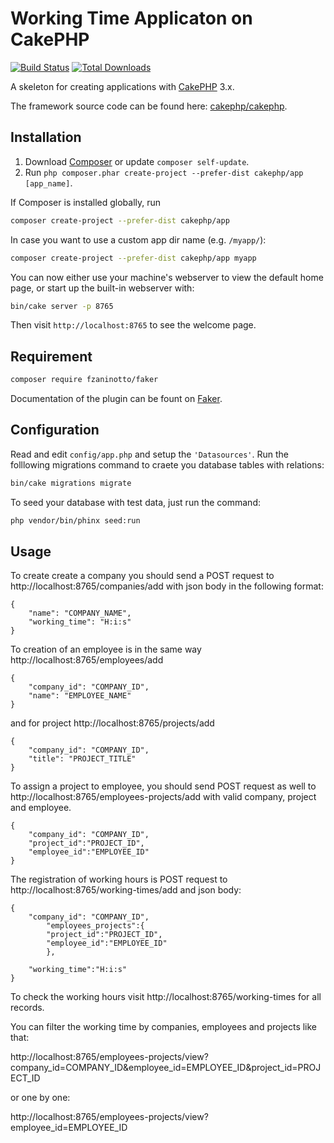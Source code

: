 # Working Time Applicaton on CakePHP

[![Build Status](https://img.shields.io/travis/cakephp/app/master.svg?style=flat-square)](https://travis-ci.org/cakephp/app)
[![Total Downloads](https://img.shields.io/packagist/dt/cakephp/app.svg?style=flat-square)](https://packagist.org/packages/cakephp/app)

A skeleton for creating applications with [CakePHP](https://cakephp.org) 3.x.

The framework source code can be found here: [cakephp/cakephp](https://github.com/cakephp/cakephp).

## Installation

1. Download [Composer](https://getcomposer.org/doc/00-intro.md) or update `composer self-update`.
2. Run `php composer.phar create-project --prefer-dist cakephp/app [app_name]`.

If Composer is installed globally, run

```bash
composer create-project --prefer-dist cakephp/app
```

In case you want to use a custom app dir name (e.g. `/myapp/`):

```bash
composer create-project --prefer-dist cakephp/app myapp
```

You can now either use your machine's webserver to view the default home page, or start
up the built-in webserver with:

```bash
bin/cake server -p 8765
```

Then visit `http://localhost:8765` to see the welcome page.

## Requirement
```bash
composer require fzaninotto/faker
```
Documentation of the plugin can be fount on [Faker](https://github.com/fzaninotto/Faker).


## Configuration

Read and edit `config/app.php` and setup the `'Datasources'`.
Run the folllowing migrations command to craete you database tables with relations:

```bash
bin/cake migrations migrate
```

To seed your database with test data, just run the command:

```bash 
php vendor/bin/phinx seed:run
```
## Usage

To create create a company you should send a POST request to http://localhost:8765/companies/add with json body in the following format:

    {
        "name": "COMPANY_NAME",
        "working_time": "H:i:s"
    }

To creation of an employee is in the same way http://localhost:8765/employees/add  

    {
        "company_id": "COMPANY_ID",
        "name": "EMPLOYEE_NAME"
    }

and for project http://localhost:8765/projects/add  

    {
        "company_id": "COMPANY_ID",
        "title": "PROJECT_TITLE"
    }

To assign a project to employee, you should send POST request as well to http://localhost:8765/employees-projects/add with valid company, project and employee.

    {
        "company_id": "COMPANY_ID",
		"project_id":"PROJECT_ID",
		"employee_id":"EMPLOYEE_ID"
    }

The registration of working hours is POST request to http://localhost:8765/working-times/add 
and json body:

    {
		"company_id": "COMPANY_ID",
	    	"employees_projects":{
			"project_id":"PROJECT_ID",
			"employee_id":"EMPLOYEE_ID"
	    	},

		"working_time":"H:i:s"
    }

To check the working hours visit http://localhost:8765/working-times for all records.

You can filter the working time by companies, employees and projects like that:

http://localhost:8765/employees-projects/view?company_id=COMPANY_ID&employee_id=EMPLOYEE_ID&project_id=PROJECT_ID

or one by one:

http://localhost:8765/employees-projects/view?employee_id=EMPLOYEE_ID
    
